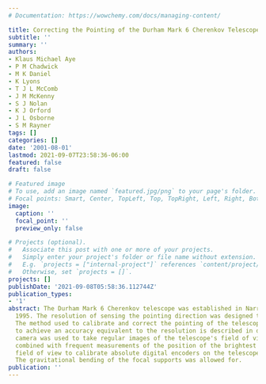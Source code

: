 ```yaml
---
# Documentation: https://wowchemy.com/docs/managing-content/

title: Correcting the Pointing of the Durham Mark 6 Cherenkov Telescope
subtitle: ''
summary: ''
authors:
- Klaus Michael Aye
- P M Chadwick
- M K Daniel
- K Lyons
- T J L McComb
- J M McKenny
- S J Nolan
- K J Orford
- J L Osborne
- S M Rayner
tags: []
categories: []
date: '2001-08-01'
lastmod: 2021-09-07T23:58:36-06:00
featured: false
draft: false

# Featured image
# To use, add an image named `featured.jpg/png` to your page's folder.
# Focal points: Smart, Center, TopLeft, Top, TopRight, Left, Right, BottomLeft, Bottom, BottomRight.
image:
  caption: ''
  focal_point: ''
  preview_only: false

# Projects (optional).
#   Associate this post with one or more of your projects.
#   Simply enter your project's folder or file name without extension.
#   E.g. `projects = ["internal-project"]` references `content/project/deep-learning/index.md`.
#   Otherwise, set `projects = []`.
projects: []
publishDate: '2021-09-08T05:58:36.112744Z'
publication_types:
- '1'
abstract: The Durham Mark 6 Cherenkov telescope was established in Narrabri, NSW in
  1995. The resolution of sensing the pointing direction was designed to be ˜ 1 arc-minute.
  The method used to calibrate and correct the pointing of the telescope in order
  to achieve an accuracy equivalent to the resolution is described in detail. A CCD
  camera was used to take regular images of the telescope's field of view. These were
  combined with frequent measurements of the position of the brightest star in the
  field of view to calibrate absolute digital encoders on the telescope steering axes.
  The gravitational bending of the focal supports was allowed for.
publication: ''
---
```

